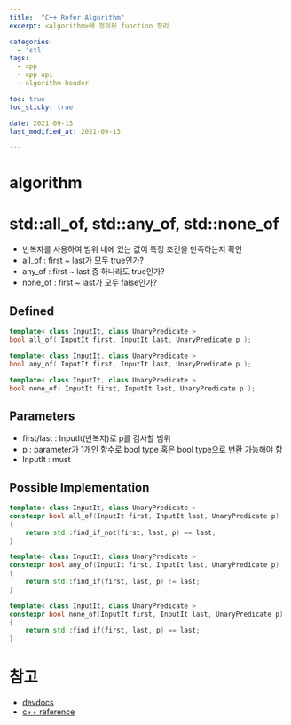 ```yaml
---
title:  "C++ Refer Algorithm"
excerpt: <algorithm>에 정의된 function 정리

categories:
  - 'stl'
tags:
  - cpp
  - cpp-api
  - algorithm-header

toc: true
toc_sticky: true

date: 2021-09-13
last_modified_at: 2021-09-13

---
```


# algorithm


# std::all_of, std::any_of, std::none_of

* 반복자를 사용하여 범위 내에 있는 값이 특정 조건을 만족하는지 확인
* all_of : first ~ last가 모두 true인가?
* any_of : first ~ last 중 하나라도 true인가?
* none_of : first ~ last가 모두 false인가?

## Defined

```cpp
template< class InputIt, class UnaryPredicate >
bool all_of( InputIt first, InputIt last, UnaryPredicate p );

template< class InputIt, class UnaryPredicate >
bool any_of( InputIt first, InputIt last, UnaryPredicate p );

template< class InputIt, class UnaryPredicate >
bool none_of( InputIt first, InputIt last, UnaryPredicate p );
```

## Parameters

* first/last : InputIt(반복자)로 p를 검사할 범위
* p : parameter가 1개인 함수로 bool type 혹은 bool type으로 변환 가능해야 함
* InputIt : must 

## Possible Implementation

```cpp
template< class InputIt, class UnaryPredicate >
constexpr bool all_of(InputIt first, InputIt last, UnaryPredicate p)
{
    return std::find_if_not(first, last, p) == last;
}

template< class InputIt, class UnaryPredicate >
constexpr bool any_of(InputIt first, InputIt last, UnaryPredicate p)
{
    return std::find_if(first, last, p) != last;
}

template< class InputIt, class UnaryPredicate >
constexpr bool none_of(InputIt first, InputIt last, UnaryPredicate p)
{
    return std::find_if(first, last, p) == last;
}
```



# 참고

* [devdocs](https://devdocs.io/cpp-algorithm/)
* [c++ reference](https://en.cppreference.com/w/)
